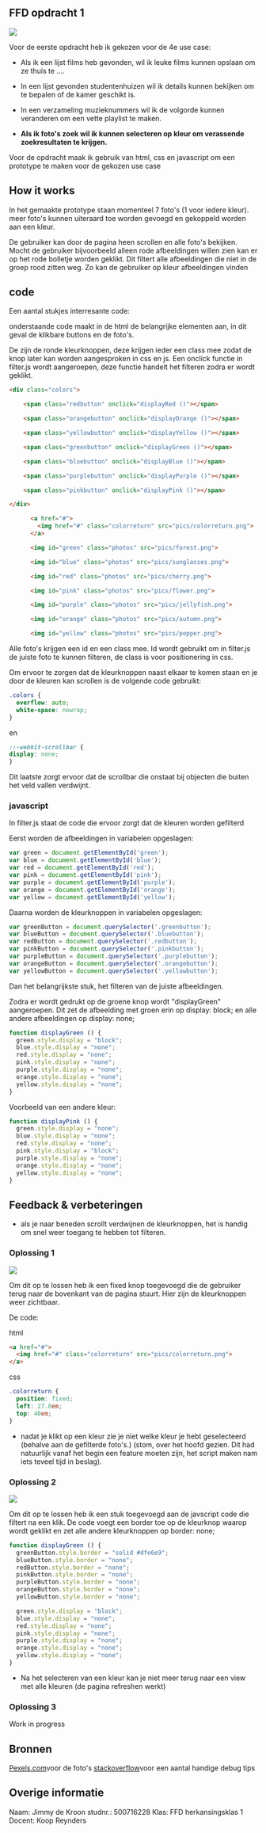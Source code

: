 ## FFD opdracht 1

![](apppreview.png)

Voor de eerste opdracht heb ik gekozen voor de 4e use case:

- Als ik een lijst films heb gevonden, wil ik leuke films kunnen opslaan om ze thuis te ....

- In een lijst gevonden studentenhuizen wil ik details kunnen bekijken om te bepalen of de kamer geschikt is.

- In een verzameling muzieknummers wil ik de volgorde kunnen veranderen om een vette playlist te maken.

- **Als ik foto's zoek wil ik kunnen selecteren op kleur om verassende zoekresultaten te krijgen.**

Voor de opdracht maak ik gebruik van html, css en javascript om een prototype te maken voor de gekozen use case

## How it works

In het gemaakte prototype staan momenteel 7 foto's (1 voor iedere kleur). meer foto's kunnen uiteraard toe worden gevoegd en gekoppeld worden aan een kleur.

De gebruiker kan door de pagina heen scrollen en alle foto's bekijken. Mocht de gebruiker bijvoorbeeld alleen rode afbeeldingen willen zien kan er op het rode bolletje worden geklikt. Dit filtert alle afbeeldingen die niet in de groep rood zitten weg. Zo kan de gebruiker op kleur afbeeldingen vinden

## code

Een aantal stukjes interresante code:

onderstaande code maakt in de html de belangrijke elementen aan, in dit geval de klikbare buttons en de foto's.

De <spans> zijn de ronde kleurknoppen, deze krijgen ieder een class mee zodat de knop later kan worden aangesproken in css en js. Een onclick functie in filter.js wordt aangeroepen, deze functie handelt het filteren zodra er wordt geklikt.

``` html
<div class="colors">

    <span class="redbutton" onclick="displayRed ()"></span>

    <span class="orangebutton" onclick="displayOrange ()"></span>

    <span class="yellowbutton" onclick="displayYellow ()"></span>

    <span class="greenbutton" onclick="displayGreen ()"></span>

    <span class="bluebutton" onclick="displayBlue ()"></span>

    <span class="purplebutton" onclick="displayPurple ()"></span>

    <span class="pinkbutton" onclick="displayPink ()"></span>

</div>

      <a href="#">
        <img href="#" class="colorreturn" src="pics/colorreturn.png">
      </a>

      <img id="green" class="photos" src="pics/forest.png">

      <img id="blue" class="photos" src="pics/sunglasses.png">

      <img id="red" class="photos" src="pics/cherry.png">

      <img id="pink" class="photos" src="pics/flower.png">

      <img id="purple" class="photos" src="pics/jellyfish.png">

      <img id="orange" class="photos" src="pics/autumn.png">

      <img id="yellow" class="photos" src="pics/pepper.png">
```

Alle foto's krijgen een id en een class mee. Id wordt gebruikt om in filter.js de juiste foto te kunnen filteren, de class is voor positionering in css.

Om ervoor te zorgen dat de kleurknoppen naast elkaar te komen staan en je door de kleuren kan scrollen is de volgende code gebruikt:

``` css
.colors {
  overflow: auto;
  white-space: nowrap;
}
```

en

``` css
::-webkit-scrollbar {
display: none;
}
```

Dit laatste zorgt ervoor dat de scrollbar die onstaat bij objecten die buiten het veld vallen verdwijnt.


### javascript

In filter.js staat de code die ervoor zorgt dat de kleuren worden gefilterd

Eerst worden de afbeeldingen in variabelen opgeslagen:

``` javascript
var green = document.getElementById('green');
var blue = document.getElementById('blue');
var red = document.getElementById('red');
var pink = document.getElementById('pink');
var purple = document.getElementById('purple');
var orange = document.getElementById('orange');
var yellow = document.getElementById('yellow');
```

Daarna worden de kleurknoppen in variabelen opgeslagen:

``` javascript
var greenButton = document.querySelector('.greenbutton');
var blueButton = document.querySelector('.bluebutton');
var redButton = document.querySelector('.redbutton');
var pinkButton = document.querySelector('.pinkbutton');
var purpleButton = document.querySelector('.purplebutton');
var orangeButton = document.querySelector('.orangebutton');
var yellowButton = document.querySelector('.yellowbutton');
```

Dan het belangrijkste stuk, het filteren van de juiste afbeeldingen.

Zodra er wordt gedrukt op de groene knop wordt "displayGreen" aangeroepen. Dit zet de afbeelding met groen erin op display: block; en alle andere afbeeldingen op display: none;

``` javascript
function displayGreen () {
  green.style.display = "block";
  blue.style.display = "none";
  red.style.display = "none";
  pink.style.display = "none";
  purple.style.display = "none";
  orange.style.display = "none";
  yellow.style.display = "none";
}
```

Voorbeeld van een andere kleur:

```javascript
function displayPink () {
  green.style.display = "none";
  blue.style.display = "none";
  red.style.display = "none";
  pink.style.display = "block";
  purple.style.display = "none";
  orange.style.display = "none";
  yellow.style.display = "none";
}
```

## Feedback & verbeteringen

- als je naar beneden scrollt verdwijnen de kleurknoppen, het is handig om snel weer toegang te hebben tot filteren.

### Oplossing 1
![](oplossing1.png)

Om dit op te lossen heb ik een fixed knop toegevoegd die de gebruiker terug naar de bovenkant van de pagina stuurt. Hier zijn de kleurknoppen weer zichtbaar.

De code:

html
``` html
<a href="#">
  <img href="#" class="colorreturn" src="pics/colorreturn.png">
</a>
```

css
``` css
.colorreturn {
  position: fixed;
  left: 27.8em;
  top: 40em;
}
```


- nadat je klikt op een kleur zie je niet welke kleur je hebt geselecteerd (behalve aan de gefilterde foto's.)
(stom, over het hoofd gezien. Dit had natuurlijk vanaf het begin een feature moeten zijn, het script maken nam iets teveel tijd in beslag).

### Oplossing 2
![](oplossing2.png)

Om dit op te lossen heb ik een stuk toegevoegd aan de javscript code die filtert na een klik. De code voegt een border toe op de kleurknop waarop wordt geklikt en zet alle andere kleurknoppen op border: none;

``` javascript
function displayGreen () {
  greenButton.style.border = "solid #dfe6e9";
  blueButton.style.border = "none";
  redButton.style.border = "none";
  pinkButton.style.border = "none";
  purpleButton.style.border = "none";
  orangeButton.style.border = "none";
  yellowButton.style.border = "none";

  green.style.display = "block";
  blue.style.display = "none";
  red.style.display = "none";
  pink.style.display = "none";
  purple.style.display = "none";
  orange.style.display = "none";
  yellow.style.display = "none";
}
```


- Na het selecteren van een kleur kan je niet meer terug naar een view met alle kleuren (de pagina refreshen werkt)

### Oplossing 3

Work in progress

## Bronnen
[Pexels.com](https://www.pexels.com/)voor de foto's
[stackoverflow](https://stackoverflow.com/)voor een aantal handige debug tips

## Overige informatie
Naam: Jimmy de Kroon
studnr.: 500716228
Klas: FFD herkansingsklas 1
Docent: Koop Reynders
